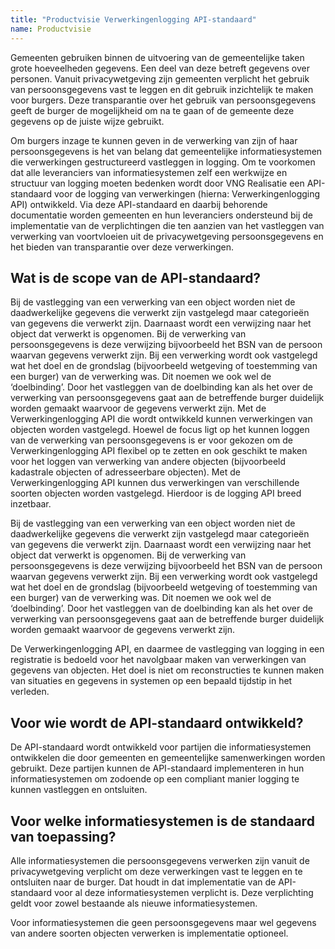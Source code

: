 ```yaml
---
title: "Productvisie Verwerkingenlogging API-standaard"
name: Productvisie
---
```


Gemeenten gebruiken binnen de uitvoering van de gemeentelijke taken grote hoeveelheden gegevens. Een deel van deze betreft gegevens over personen. Vanuit privacywetgeving zijn gemeenten verplicht het gebruik van persoonsgegevens vast te leggen en dit gebruik inzichtelijk te maken voor burgers. Deze transparantie over het gebruik van persoonsgegevens geeft de burger de mogelijkheid om na te gaan of de gemeente deze gegevens op de juiste wijze gebruikt.

Om burgers inzage te kunnen geven in de verwerking van zijn of haar persoonsgegevens is het van belang dat gemeentelijke informatiesystemen die verwerkingen gestructureerd vastleggen in logging. Om te voorkomen dat alle leveranciers van informatiesystemen zelf een werkwijze en structuur van logging moeten bedenken wordt door VNG Realisatie een API-standaard voor de logging van verwerkingen (hierna: Verwerkingenlogging API) ontwikkeld. Via deze API-standaard en daarbij behorende documentatie worden gemeenten en hun leveranciers ondersteund bij de implementatie van de verplichtingen die ten aanzien van het vastleggen van verwerking van voortvloeien uit de privacywetgeving persoonsgegevens en het bieden van transparantie over deze verwerkingen.

## Wat is de scope van de API-standaard?
Bij de vastlegging van een verwerking van een object worden niet de daadwerkelijke gegevens die verwerkt zijn vastgelegd maar categorieën van gegevens die verwerkt zijn. Daarnaast wordt een verwijzing naar het object dat verwerkt is opgenomen. Bij de verwerking van persoonsgegevens is deze verwijzing bijvoorbeeld het BSN van de persoon waarvan gegevens verwerkt zijn. Bij een verwerking wordt ook vastgelegd wat het doel en de grondslag (bijvoorbeeld wetgeving of toestemming van een burger) van de verwerking was. Dit noemen we ook wel de ‘doelbinding’. Door het vastleggen van de doelbinding kan als het over de verwerking van persoonsgegevens gaat aan de betreffende burger duidelijk worden gemaakt waarvoor de gegevens verwerkt zijn. 
Met de Verwerkingenlogging API die wordt ontwikkeld kunnen verwerkingen van objecten worden vastgelegd. Hoewel de focus ligt op het kunnen loggen van de verwerking van persoonsgegevens is er voor gekozen om de Verwerkingenlogging API flexibel op te zetten en ook geschikt te maken voor het loggen van verwerking van andere objecten (bijvoorbeeld kadastrale objecten of adresseerbare objecten). Met de Verwerkingenlogging API kunnen dus verwerkingen van verschillende soorten objecten worden vastgelegd. Hierdoor is de logging API breed inzetbaar. 

Bij de vastlegging van een verwerking van een object worden niet de daadwerkelijke gegevens die verwerkt zijn vastgelegd maar categorieën van gegevens die verwerkt zijn. Daarnaast wordt een verwijzing naar het object dat verwerkt is opgenomen. Bij de verwerking van persoonsgegevens is deze verwijzing bijvoorbeeld het BSN van de persoon waarvan gegevens verwerkt zijn. Bij een verwerking wordt ook vastgelegd wat het doel en de grondslag (bijvoorbeeld wetgeving of toestemming van een burger) van de verwerking was. Dit noemen we ook wel de ‘doelbinding’. Door het vastleggen van de doelbinding kan als het over de verwerking van persoonsgegevens gaat aan de betreffende burger duidelijk worden gemaakt waarvoor de gegevens verwerkt zijn. 

De Verwerkingenlogging API, en daarmee de vastlegging van logging in een registratie is bedoeld voor het navolgbaar maken van verwerkingen van gegevens van objecten. Het doel is niet om reconstructies te kunnen maken van situaties en gegevens in systemen op een bepaald tijdstip in het verleden.

## Voor wie wordt de API-standaard ontwikkeld?
De API-standaard wordt ontwikkeld voor partijen die informatiesystemen ontwikkelen die door gemeenten en gemeentelijke samenwerkingen worden gebruikt. Deze partijen kunnen de API-standaard implementeren in hun informatiesystemen om zodoende op een compliant manier logging te kunnen vastleggen en ontsluiten.

## Voor welke informatiesystemen is de standaard van toepassing?
Alle informatiesystemen die persoonsgegevens verwerken zijn vanuit de privacywetgeving verplicht om deze verwerkingen vast te leggen en te ontsluiten naar de burger. Dat houdt in dat implementatie van de API-standaard voor al deze informatiesystemen verplicht is. Deze verplichting geldt voor zowel bestaande als nieuwe informatiesystemen. 

Voor informatiesystemen die geen persoonsgegevens maar wel gegevens van andere soorten objecten verwerken is implementatie optioneel. 


